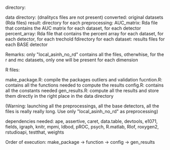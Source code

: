 directory:

data directory: (dnalitycs files are not present)
	converted: original datasets (Rda files)
	result: 
		directory for each preprocessing:
			AUC_matrix: Rda file that contains the AUC matrix for each dataset, for each detector
			percent_array: Rda file that contains the percent array for each dataset, for each detector, for each trechold
			fdirectory for each dataset:
				results files for each BASE detector 

Remarks: only "local_asinh_no_rd" contains all the files, otherwhise, for the r and mc datasets, only one will be present for each dimension 


R files:

make_package.R: compile the packages outliers and validation
fucntion.R: contains all the functions needed to compute the results
config.R: contains all the constants needed
gen_results.R: compute all the results and store them directly in the right place in the data directory 

(Warning: launching all the preprocessings, all the base detectors, all the files is really really long. Use only "local_asinh_no_rd" as preprocessing)

dependencies needed: 
ape,
assertive,
caret,
data.table,
devtools,
e1071,
fields,
igraph,
knitr,
mpmi,
ldbod,
pROC,
psych,
R.matlab, 
Rlof,
roxygen2,
rstudioapi,
testthat,
weights




Order of execution:
make_package -> function -> config -> gen_results
